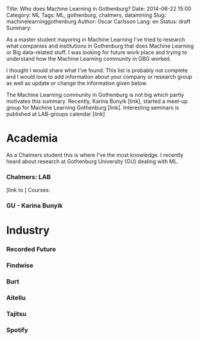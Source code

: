 Title: Who does Machine Learning in Gothenburg? 
Date: 2014-06-22 15:00
Category: ML
Tags: ML, gothenburg, chalmers, datamining
Slug: machinelearninggothenburg
Author: Oscar Carlsson
Lang: en
Status: draft
Summary: 

As a master student mayoring in Machine Learning I've tried to research what
companies and institutions in Gothenburg that does Machine Learning or Big data-related stuff. I was
looking for future work place and trying to understand how the Machine Learning community in GBG worked.

I thought I would share what I've found.
This list is probably not complete and I would love to add information about your company or 
research group as well as update or change the information given below.

The Machine Learning community in Gothenburg is not big which partly motivates this summary. 
Recently, Karina Bunyik [link], started a meet-up group for Machine Learning Gothenburg [link].
Interesting seminars is published at LAB-groups calendar [link]

# Academia 
As a Chalmers student this is where I've the most knowledge. I recently heard about research at Gothenburg University (GU)
dealing with ML.

### Chalmers: LAB 
[link to ]
Courses:

### GU - Karina Bunyik

# Industry
### Recorded Future

### Findwise

### Burt

### Aitellu

### Tajitsu

### Spotify


